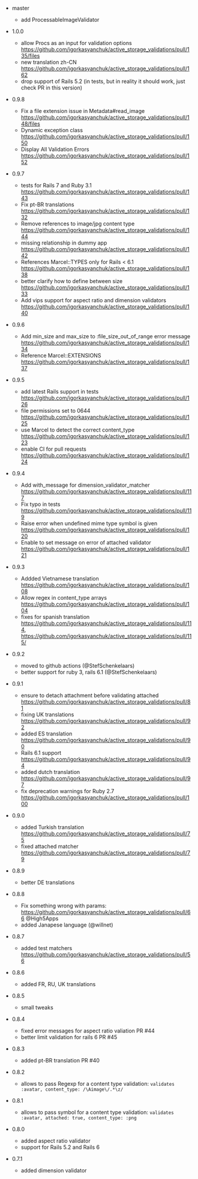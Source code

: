 - master
  - add ProcessableImageValidator

- 1.0.0
  - allow Procs as an input for validation options https://github.com/igorkasyanchuk/active_storage_validations/pull/135/files
  - new translation zh-CN https://github.com/igorkasyanchuk/active_storage_validations/pull/162
  - drop support of Rails 5.2 (in tests, but in reality it should work, just check PR in this version)

- 0.9.8
  - Fix a file extension issue in Metadata#read_image https://github.com/igorkasyanchuk/active_storage_validations/pull/148/files
  - Dynamic exception class https://github.com/igorkasyanchuk/active_storage_validations/pull/150
  - Display All Validation Errors https://github.com/igorkasyanchuk/active_storage_validations/pull/152

- 0.9.7
  - tests for Rails 7 and Ruby 3.1 https://github.com/igorkasyanchuk/active_storage_validations/pull/143
  - Fix pt-BR translations https://github.com/igorkasyanchuk/active_storage_validations/pull/132
  - Remove references to image/jpg content type https://github.com/igorkasyanchuk/active_storage_validations/pull/144
  - missing relationship in dummy app https://github.com/igorkasyanchuk/active_storage_validations/pull/142
  - References Marcel::TYPES only for Rails < 6.1 https://github.com/igorkasyanchuk/active_storage_validations/pull/138
  - better clarify how to define between size https://github.com/igorkasyanchuk/active_storage_validations/pull/133
  - Add vips support for aspect ratio and dimension validators https://github.com/igorkasyanchuk/active_storage_validations/pull/140

- 0.9.6
  - Add min_size and max_size to :file_size_out_of_range error message https://github.com/igorkasyanchuk/active_storage_validations/pull/134
  - Reference Marcel::EXTENSIONS https://github.com/igorkasyanchuk/active_storage_validations/pull/137

- 0.9.5
  - add latest Rails support in tests https://github.com/igorkasyanchuk/active_storage_validations/pull/126
  - file permissions set to 0644 https://github.com/igorkasyanchuk/active_storage_validations/pull/125
  - use Marcel to detect the correct content_type https://github.com/igorkasyanchuk/active_storage_validations/pull/123
  - enable CI for pull requests https://github.com/igorkasyanchuk/active_storage_validations/pull/124

- 0.9.4
  - Add with_message for dimension_validator_matcher  https://github.com/igorkasyanchuk/active_storage_validations/pull/117
  - Fix typo in tests https://github.com/igorkasyanchuk/active_storage_validations/pull/119
  - Raise error when undefined mime type symbol is given https://github.com/igorkasyanchuk/active_storage_validations/pull/120
  - Enable to set message on error of attached validator https://github.com/igorkasyanchuk/active_storage_validations/pull/121


- 0.9.3
  - Addded Vietnamese translation https://github.com/igorkasyanchuk/active_storage_validations/pull/108
  - Allow regex in content_type arrays https://github.com/igorkasyanchuk/active_storage_validations/pull/104
  - fixes for spanish translation https://github.com/igorkasyanchuk/active_storage_validations/pull/114, https://github.com/igorkasyanchuk/active_storage_validations/pull/115/

- 0.9.2
  - moved to github actions (@StefSchenkelaars)
  - better support for ruby 3, rails 6.1 (@StefSchenkelaars)

- 0.9.1
  - ensure to detach attachment before validating attached https://github.com/igorkasyanchuk/active_storage_validations/pull/81
  - fixing UK translations https://github.com/igorkasyanchuk/active_storage_validations/pull/92
  - added ES translation https://github.com/igorkasyanchuk/active_storage_validations/pull/90
  - Rails 6.1 support https://github.com/igorkasyanchuk/active_storage_validations/pull/94
  - added dutch translation https://github.com/igorkasyanchuk/active_storage_validations/pull/97
  - fix deprecation warnings for Ruby 2.7 https://github.com/igorkasyanchuk/active_storage_validations/pull/100

- 0.9.0
  - added Turkish translation https://github.com/igorkasyanchuk/active_storage_validations/pull/75
  - fixed attached matcher https://github.com/igorkasyanchuk/active_storage_validations/pull/79

- 0.8.9
  - better DE translations

- 0.8.8
  - Fix something wrong with params: https://github.com/igorkasyanchuk/active_storage_validations/pull/66 @High5Apps
  - added Janapese language (@willnet)

- 0.8.7
  - added test matchers https://github.com/igorkasyanchuk/active_storage_validations/pull/56

- 0.8.6
  - added FR, RU, UK translations

- 0.8.5
  - small tweaks

- 0.8.4
  - fixed error messages for aspect ratio valiation PR #44
  - better limit validation for rails 6 PR #45

- 0.8.3
  - added pt-BR translation PR #40

- 0.8.2
  - allows to pass Regexp for a content type validation: `validates :avatar, content_type: /\Aimage\/.*\z/`

- 0.8.1
  - allows to pass symbol for a content type validation: `validates :avatar, attached: true, content_type: :png`

- 0.8.0
  - added aspect ratio validator
  - support for Rails 5.2 and Rails 6

- 0.7.1
  - added dimension validator
